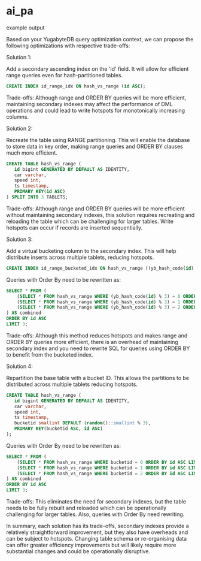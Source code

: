 # ai_pa

example output

Based on your YugabyteDB query optimization context, we can propose the following optimizations with respective trade-offs:

Solution 1:

Add a secondary ascending index on the 'id' field. It will allow for efficient range queries even for hash-partitioned tables.

```sql
CREATE INDEX id_range_idx ON hash_vs_range (id ASC);
```

Trade-offs: Although range and ORDER BY queries will be more efficient, maintaining secondary indexes may affect the performance of DML operations and could lead to write hotspots for monotonically increasing columns.

Solution 2:

Recreate the table using RANGE partitioning. This will enable the database to store data in key order, making range queries and ORDER BY clauses much more efficient.

```sql
CREATE TABLE hash_vs_range (
   id bigint GENERATED BY DEFAULT AS IDENTITY,
   car varchar,
   speed int,
   ts timestamp,
   PRIMARY KEY(id ASC)
) SPLIT INTO 3 TABLETS;
```

Trade-offs: Although range and ORDER BY queries will be more efficient without maintaining secondary indexes, this solution requires recreating and reloading the table which can be challenging for larger tables. Write hotspots can occur if records are inserted sequentially.

Solution 3:

Add a virtual bucketing column to the secondary index. This will help distribute inserts across multiple tablets, reducing hotspots.

```SQL
CREATE INDEX id_range_bucketed_idx ON hash_vs_range ((yb_hash_code(id) % 3) ASC, id);
```

Queries with Order By need to be rewritten as:

```sql
SELECT * FROM (
    (SELECT * FROM hash_vs_range WHERE (yb_hash_code(id) % 3) = 0 ORDER BY id ASC LIMIT 3) UNION ALL
    (SELECT * FROM hash_vs_range WHERE (yb_hash_code(id) % 3) = 1 ORDER BY id ASC LIMIT 3) UNION ALL
    (SELECT * FROM hash_vs_range WHERE (yb_hash_code(id) % 3) = 2 ORDER BY id ASC LIMIT 3)
) AS combined
ORDER BY id ASC
LIMIT 3;
```

Trade-offs: Although this method reduces hotspots and makes range and ORDER BY queries more efficient, there is an overhead of maintaining secondary index and you need to rewrite SQL for queries using ORDER BY to benefit from the bucketed index.

Solution 4:

Repartition the base table with a bucket ID. This allows the partitions to be distributed across multiple tablets reducing hotspots.

```sql
CREATE TABLE hash_vs_range (
   id bigint GENERATED BY DEFAULT AS IDENTITY,
   car varchar,
   speed int,
   ts timestamp,
   bucketid smallint DEFAULT (random()::smallint % 3),
   PRIMARY KEY(bucketid ASC, id ASC)
);
```

Queries with Order By need to be rewritten as:

```sql
SELECT * FROM (
    (SELECT * FROM hash_vs_range WHERE bucketid = 0 ORDER BY id ASC LIMIT 3) UNION ALL
    (SELECT * FROM hash_vs_range WHERE bucketid = 1 ORDER BY id ASC LIMIT 3) UNION ALL
    (SELECT * FROM hash_vs_range WHERE bucketid = 2 ORDER BY id ASC LIMIT 3)
) AS combined
ORDER BY id ASC
LIMIT 3;
```

Trade-offs: This eliminates the need for secondary indexes, but the table needs to be fully rebuilt and reloaded which can be operationally challenging for larger tables. Also, queries with Order By need rewriting. 

In summary, each solution has its trade-offs, secondary indexes provide a relatively straightforward improvement, but they also have overheads and can be subject to hotspots. Changing table schema or re-organising data can offer greater efficiency improvements but will likely require more substantial changes and could be operationally disruptive.

